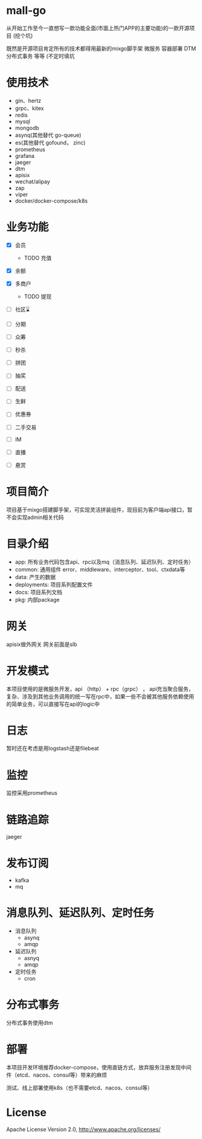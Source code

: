 # mall-go

从开始工作至今一直想写一款功能全面(市面上热门APP的主要功能)的一款开源项目 (挖个坑)

既然是开源项目肯定所有的技术都得用最新的mixgo脚手架 微服务 容器部署 DTM分布式事务 等等 (不定时填坑

# 使用技术
- gin、hertz
- grpc、kitex
- redis
- mysql
- mongodb
- asynq(其他替代 go-queue)
- es(其他替代 gofound， zinc)
- prometheus
- grafana
- jaeger
- dtm
- apisix
- wechat/alipay
- zap
- viper
- docker/docker-compose/k8s

# 业务功能
- [x] 会员
  - TODO 充值
- [x] 余额
- [x] 多商户
  - TODO 提现
- [ ] 社区⌛
- [ ] 分期
- [ ] 众筹
- [ ] 秒杀
- [ ] 拼团
- [ ] 抽奖
- [ ] 配送
- [ ] 生鲜
- [ ] 优惠券
- [ ] 二手交易
- [ ] IM
- [ ] 直播
- [ ] 悬赏



# 项目简介

项目基于mixgo搭建脚手架，可实现灵活拼装组件，现目前为客户端api接口，暂不会实现admin相关代码

# 目录介绍

- app:  所有业务代码包含api、rpc以及mq（消息队列、延迟队列、定时任务）
- common: 通用组件 error、middleware、interceptor、tool、ctxdata等
- data: 产生的数据
- deployments: 项目系列配置文件
- docs: 项目系列文档
- pkg: 内部package

# 网关

apisix做外网关 网关前面是slb

# 开发模式

本项目使用的是微服务开发，api （http） + rpc（grpc） ， api充当聚合服务，复杂、涉及到其他业务调用的统一写在rpc中，如果一些不会被其他服务依赖使用的简单业务，可以直接写在api的logic中

# 日志

暂时还在考虑是用logstash还是filebeat

# 监控

监控采用prometheus

# 链路追踪
jaeger

# 发布订阅

- kafka 
- mq

# 消息队列、延迟队列、定时任务

- 消息队列
  - asynq
  - amqp
- 延迟队列
  - asnyq
  - amqp
- 定时任务
  - cron

# 分布式事务

分布式事务使用dtm

# 部署

本项目开发环境推荐docker-compose，使用直链方式，放弃服务注册发现中间件（etcd、nacos、consul等）带来的麻烦

测试、线上部署使用k8s（也不需要etcd、nacos、consul等）

# License

Apache License Version 2.0, http://www.apache.org/licenses/
